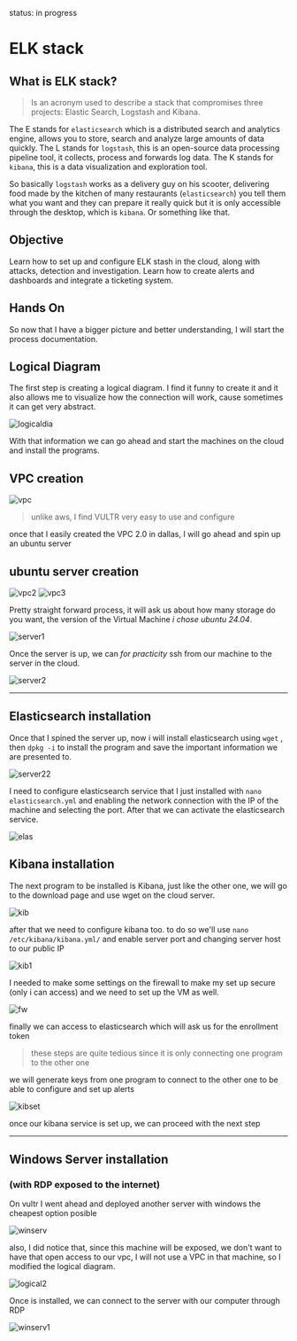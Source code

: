 status: in progress

# ELK stack

## What is ELK stack? 

>Is an acronym used to describe a stack that compromises three projects: Elastic Search, Logstash and Kibana.

The E stands for `elasticsearch` which is a distributed search and analytics engine, allows you to store, search and analyze large amounts of data quickly. 
The L stands for `logstash`, this is an open-source data processing pipeline tool, it collects, process and forwards log data.
The K stands for `kibana`, this is a data visualization and exploration tool.

So basically `logstash` works as a delivery guy on his scooter, delivering food made by the kitchen of many restaurants (`elasticsearch`) you tell them what you want and they can prepare it really quick but it is only accessible through the desktop, which is `kibana`. Or something like that.

## Objective

Learn how to set up and configure ELK stash in the cloud, along with attacks, detection and investigation. 
Learn how to create alerts and dashboards and integrate a ticketing system.

## Hands On
So now that I have a bigger picture and better understanding, I will start the process documentation.


## Logical Diagram
The first step is creating a logical diagram. I find it funny to create it and it also allows me to visualize how the connection will work, cause sometimes it can get very abstract.

![logicaldia](./img/logicaldiagram.png)

With that information we can go ahead and start the machines on the cloud and install the programs. 

## VPC creation

![vpc](./img/vpc.png)

> unlike aws, I find VULTR very easy to use and configure

once that I easily created the VPC 2.0 in dallas, I will go ahead and spin up an ubuntu server

## ubuntu server creation

![vpc2](./img/vpc2.png)
![vpc3](./img/vpc3.png)

Pretty straight forward process, it will ask us about how many storage do you want, the version of the Virtual Machine _i chose ubuntu 24.04_. 

![server1](./img/server1.png)

Once the server is up, we can _for practicity_ ssh from our machine to the server in the cloud.

![server2](./img/server2.png)

*******

## Elasticsearch installation

Once that I spined the server up, now i will install elasticsearch using `wget` , then `dpkg -i` to install the program and save the important information we are presented to.

![server22](./img/server22.png)

I need to configure elasticsearch service that I just installed with `nano elasticsearch.yml` and enabling the network connection with the IP of the machine and selecting the port. After that we can activate the elasticsearch service.

![elas](./img/elas.png)

## Kibana installation

The next program to be installed is Kibana, just like the other one, we will go to the download page and use wget on the cloud server.

![kib](./img/kib.png)

after that we need to configure kibana too. to do so we'll use `nano /etc/kibana/kibana.yml/` and enable server port and changing server host to our public IP

![kib1](./img/kib1.png)



I needed to make some settings on the firewall to make my set up secure (only i can access) and we need to set up the VM as well. 

![fw](./img/fw.png)

finally we can access to elasticsearch which will ask us for the enrollment token

> these steps are quite tedious since it is only connecting one program to the other one

we will generate keys from one program to connect to the other one to be able to configure and set up alerts

![kibset](./img/kibset.png)

once our kibana service is set up, we can proceed with the next step

*****
## Windows Server installation
### (with RDP exposed to the internet)

On vultr I went ahead and deployed another server with windows the cheapest option posible

![winserv](./img/wserv.png)

also, I did notice that, since this machine will be exposed, we don't want to have that open access to our vpc, I will not use a VPC in that machine, so I modified the logical diagram.

![logical2](./img/logical2.png)

Once is installed, we can connect to the server with our computer through RDP

![winserv1](./img/wset1.png)